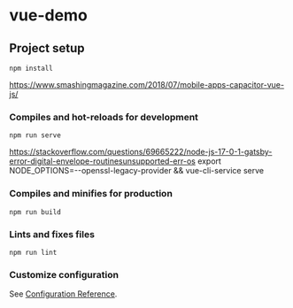 # vue-demo

## Project setup
```
npm install
```
https://www.smashingmagazine.com/2018/07/mobile-apps-capacitor-vue-js/
### Compiles and hot-reloads for development
```
npm run serve
```
https://stackoverflow.com/questions/69665222/node-js-17-0-1-gatsby-error-digital-envelope-routinesunsupported-err-os
export NODE_OPTIONS=--openssl-legacy-provider && vue-cli-service serve

### Compiles and minifies for production
```
npm run build
```

### Lints and fixes files
```
npm run lint
```

### Customize configuration
See [Configuration Reference](https://cli.vuejs.org/config/).
